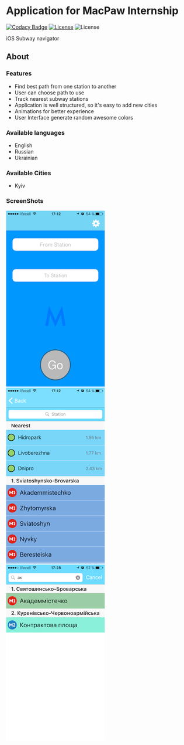 # Application for MacPaw Internship

[![Codacy Badge](https://api.codacy.com/project/badge/Grade/0ec563f7470f489da027468058116a1b)](https://www.codacy.com/app/ashanaakh/metro)
[![License](https://img.shields.io/badge/license-MIT-brightgreen.svg)](LICENSE)
![License](https://img.shields.io/badge/swift-3.1-yellow.svg)

iOS Subway navigator

## About

### Features

* Find best path from one station to another
* User can choose path to use
* Track nearest subway stations
* Application is well structured, so it's easy to add new cities
* Animations for better experience
* User Interface generate random awesome colors

### Available languages

* English
* Russian
* Ukrainian

### Available Cities

* Kyiv

### ScreenShots

![main](resource/eng.png)
![choose](resource/choose.png)
![seach](resource/search.png)

[1]: https://api.codacy.com/project/badge/Grade/0ec563f7470f489da027468058116a1b
[2]: https://www.codacy.com/app/ashanaakh/metro?utm_source=github.com&utm_medium=referral&utm_content=ashanaakh/metro&utm_campaign=badger
